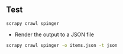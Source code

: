 


## Test

```
scrapy crawl spinger
```

- Render the output to a JSON file

```bash
scrapy crawl spinger -o items.json -t json
